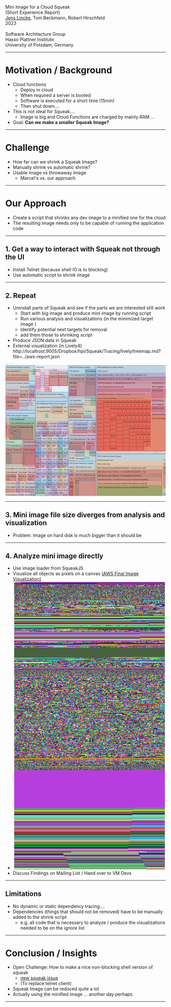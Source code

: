 <!-- markdown-config presentation=true -->

<style data-src="https://lively-kernel.org/lively4/lively4-jens/src/client/presentation.css"></style>
<style data-src="https://lively-kernel.org/lively4/lively4-jens/src/client/lively.css"></style>
<style data-src="https://lively-kernel.org/lively4/lively4-jens/templates/livelystyle.css"></style>
<style data-src="./style.css"></style>


<style>
  li.box {
    width: 250px;
    height: 150px;
    list-style-type: none;
    float: left;
    border: 1px solid lightgray;
    margin: 10px;
    overflow: hidden;
  }
  h1,h2,h3,h4  {
    clear: left;
  }

  li.leftright {
    list-style-type: none;
    float:left; 
    width:400px;
  }
</style>


<div class="title">
Mini Image for a Cloud Squeak
</div>


<div class="subtitle">
(Short Experience Report)
</div>

<div class="authors">
  <u>Jens Lincke</u>, Tom Beckmann, Robert Hirschfeld
</div>

<div class="credentials">
  2023<br>
  <br>
  Software Architecture Group <br>Hasso Plattner Institute<br> University of Potsdam, Germany
</div>

---

# Motivation / Background

- Cloud functions
  - Deploy in cloud
  - When required a server is booted
  - Software is executed for a short time (15min)
  - Then shut down....
- This is not ideal for Squeak....
  - Image is big and Cloud Functions are charged by mainly RAM ...
- Goal: **Can we make a smaller Squeak Image?**

---

# Challenge

- How far can we shrink a Squeak Image?
- Manually shrink vs automatic shrink?
- Usable image vs throwaway image 
  - Marcel's vs. our approach

---

# Our Approach

- Create a script that shrinks any dev image to a minified one for the cloud
- The resulting image needs only to be capable of running the application code

--- 
##  1. Get a way to interact with Squeak not through the UI

- Install Telnet (because shell IO is to blocking)
- Use automatic script to shrink image

--- 
##  2. Repeat

- Uninstall parts of Squeak and see if the parts we are interested still work
  - Start with big image and produce mini image by running script
  - Run various analysis and visualizations (in the minimized target image )
  - Identify potential next targets for removal
  - add them those to shrinking script
- Produce JSON data in Squeak 
- External visualization (in Lively4)
http://localhost:9005/Dropbox/hpi/Squeak/Tracing/lively/treemap.md?file=../aws-report.json

![](media/final-aws-vis.png)

--- 

## 3. Mini image file size diverges from analysis and visualization 

- Problem: Image on hard disk is much bigger than it should be

--- 

## 4. Analyze mini image directly 

- Use image loader from SqueakJS
- Visualize all objects as pixels on a canvas  [(AWS Final Image Visualization)](../image-loader/image-vis.md) 
 - ![](media/aws-final-image-zoomed-out.png)
- Discuss Findings on Mailing List / Hand over to VM Devs


---

## Limitations 

- No dynamic or static dependency tracing....
- Dependencies (things that should not be removed) have to be manually added to the shrink script
  - e.g. all code that is necessary to analyze / produce the visualizations needed to be on the ignore list
  
  



---

# Conclusion / Insights

- Open Challenge: How to make a nice non-blocking shell version of squeak
  - [new squeak issue](https://github.com/squeak-smalltalk/squeak-object-memory/issues/98)
  - (To replace telnet client)
- Squeak Image can be reduced quite a lot
- Actually using the minified image ... another day perhaps 

---
<!-- #TODO pull this up into presentation? -->
<script>
var ctx = this;

// poor men's slide master #Hack #TODO How to pull this better into lively-presentation?
(async () => {
  await lively.sleep(500)
  var presentation = lively.query(this, "lively-presentation")
  if (presentation && presentation.slides) {
    presentation.slides().forEach(ea => {
      var img = document.createElement("img")
      img.classList.add("logo")
      img.src="https://lively-kernel.org/lively4/lively4-seminars/PX2018/media/hpi_logo.png" 
      img.setAttribute("width", "50px")
      ea.appendChild(img)
      var div = document.createElement("div")
      div.classList.add("page-number")
      ea.appendChild(div)
    });
  } 
  return ""
})()
</script>